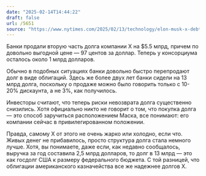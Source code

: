 ```yaml
---
date: "2025-02-14T14:44:22"
draft: false
url: /5651
source: "https://www.nytimes.com/2025/02/13/technology/elon-musk-x-debt-sale.html?unlocked_article_code=1.w04.K7a3.a_2ChyyGobPw&smid=url-share"
---
```


Банки продали вторую часть долга компании X на $5.5 млрд, причем по довольно выгодной цене — 97 центов за доллар. Теперь у консорциума осталось около 1 млрд долларов.

Обычно в подобных ситуациях банки довольно быстро перепродают долг в виде облигаций. Здесь же более двух лет банки сидели на 13 млрд долга, поскольку о продаже можно было говорить только с 10-20% дискаунта, а не 3%, как получилось. 

Инвесторы считают, что теперь риски невозврата долга существенно снизились. Хотя официально никто не говорит о том, что покупка долга — это способ заручиться расположением Маска, все понимают: его компании сейчас в привилегированном положении.

Правда, самому X от этого не очень жарко или холодно, если что. Живых денег не прибавилось, просто структура долга стала немного лучше. Хотя, вы понимаете, даже если, как недавно сообщалось, выручка за год составила 2,5 млрд долларов, то долг в 13 млрд — это как госдолг США к размеру федерального бюджета. С той разницей, что облигации американского казначейства все же надежнее долгов X.